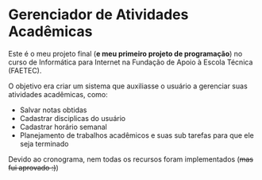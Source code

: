 # Gerenciador de Atividades Acadêmicas

Este é o meu projeto final (**e meu primeiro projeto de programação**) no curso de Informática para Internet na Fundação de Apoio à Escola Técnica (FAETEC).

O objetivo era criar um sistema que auxiliasse o usuário a gerenciar suas atividades acadêmicas, como:
- Salvar notas obtidas
- Cadastrar disciplicas do usuário
- Cadastrar horário semanal
- Planejamento de trabalhos acadêmicos e suas sub tarefas para que ele seja terminado

Devido ao cronograma, nem todas os recursos foram implementados (~~mas fui aprovado :)~~)
